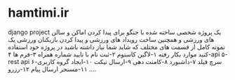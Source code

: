 # hamtimi.ir
django project 
یک پروژه شخصی ساخته شده با جنگو برای پیدا کردن اماکن و سالن های ورزشی و همچنین ساخت رویداد های ورزشی و پیدا کردن بازیکنان ورزشی
یک نمونه کامل از قسمت های مختلف که شاید شما نیاز داشته باشید در پروژه خود استفاده کنید
موارد بکار رفته
۱-لاگین کاستوم
۲-ثبت نام با تایید شماره همراه
۳-فرم ها
۴-api
۵-rest api
۶-سرچ فیلد
۷-داشبورد
۸-کامنت دهی
۹-ارسال تیکت
۱۰-ایجاد گروه کاربری
۱۱-مسنجر ارسال پیام 
۱۲-رزرو
....
<img href=''><img>
 
 
